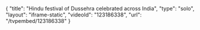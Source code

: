 {
    "title": "Hindu festival of Dussehra celebrated across India",
    "type": "solo",
    "layout": "iframe-static",
    "videoId": "123186338",
    "url": "\/tvpembed\/123186338"
}